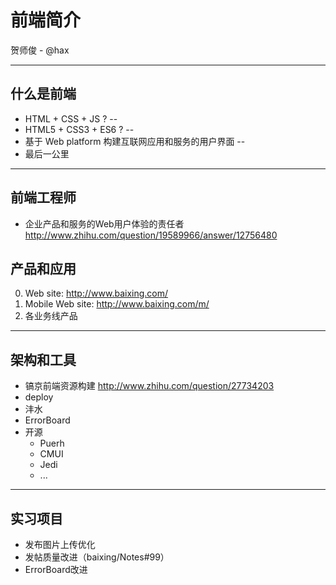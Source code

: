 # 前端简介

贺师俊 - @hax

---

## 什么是前端

 - HTML + CSS + JS ?
--
 - HTML5 + CSS3 + ES6 ?
--
 - 基于 Web platform 构建互联网应用和服务的用户界面
--
 - 最后一公里

---

## 前端工程师

 - 企业产品和服务的Web用户体验的责任者
	 http://www.zhihu.com/question/19589966/answer/12756480

## 产品和应用

 0. Web site: http://www.baixing.com/
 0. Mobile Web site: http://www.baixing.com/m/
 0. 各业务线产品

---

## 架构和工具
 - 镐京前端资源构建
	 http://www.zhihu.com/question/27734203
 - deploy
 - 沣水
 - ErrorBoard
 - 开源
	 - Puerh
	 - CMUI
	 - Jedi
	 - ...

---

## 实习项目
 - 发布图片上传优化
 - 发帖质量改进（baixing/Notes#99）
 - ErrorBoard改进
